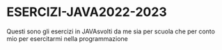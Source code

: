 # ESERCIZI-JAVA2022-2023
Questi sono gli esercizi in JAVAsvolti da me sia per scuola che per conto mio per esercitarmi nella programmazione
